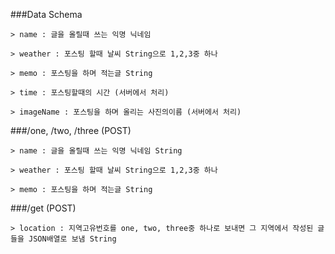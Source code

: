 ###Data Schema

	> name : 글을 올릴때 쓰는 익명 닉네임
	
	> weather : 포스팅 할때 날씨 String으로 1,2,3중 하나
	
	> memo : 포스팅을 하며 적는글 String
	
	> time : 포스팅할때의 시간 (서버에서 처리)
	
	> imageName : 포스팅을 하며 올리는 사진의이름 (서버에서 처리)
	
###/one, /two, /three (POST)

    > name : 글을 올릴때 쓰는 익명 닉네임 String
    	
    > weather : 포스팅 할때 날씨 String으로 1,2,3중 하나	
    
    > memo : 포스팅을 하며 적는글 String
    
###/get (POST)

    > location : 지역고유번호를 one, two, three중 하나로 보내면 그 지역에서 작성된 글 들을 JSON배열로 보냄 String